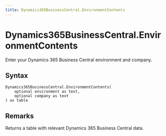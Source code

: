 ```yaml
---
title: Dynamics365BusinessCentral.EnvironmentContents
---
```


# Dynamics365BusinessCentral.EnvironmentContents


Enter your Dynamics 365 Business Central environment and company.


## Syntax

```powerquery
Dynamics365BusinessCentral.EnvironmentContents(
    optional environment as text,
    optional company as text
) as table
```


## Remarks

Returns a table with relevant Dynamics 365 Business Central data. 


